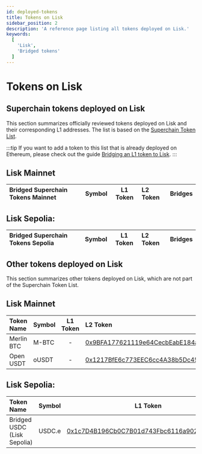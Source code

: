 ```yaml
---
id: deployed-tokens
title: Tokens on Lisk
sidebar_position: 2
description: 'A reference page listing all tokens deployed on Lisk.'
keywords:
  [
    'Lisk',
    'Bridged tokens'
  ]
---
```


# Tokens on Lisk

## Superchain tokens deployed on Lisk

This section summarizes officially reviewed tokens deployed on Lisk and their corresponding L1 addresses.
The list is based on the [Superchain Token List](https://github.com/ethereum-optimism/ethereum-optimism.github.io).

:::tip
If you want to add a token to this list that is already deployed on Ethereum, please check out the guide [Bridging an L1 token to Lisk](/building-on-lisk/add-token-to-lisk/index.md).
:::

## Lisk Mainnet

| Bridged Superchain Tokens Mainnet | Symbol | L1 Token          | L2 Token           | Bridges |
| :--------------------- | :----- |:-----------------: | :----------------- | :------: |

## Lisk Sepolia:
| Bridged Superchain Tokens Sepolia | Symbol | L1 Token          | L2 Token           | Bridges |
| :--------------------- | :----- |:-----------------: | :----------------- | :------: |

## Other tokens deployed on Lisk

This section summarizes other tokens deployed on Lisk, which are not part of the Superchain Token List.

## Lisk Mainnet

| Token Name             | Symbol | L1 Token           | L2 Token           | Bridges  |
| :--------------------- | :----- |:-----------------: | :----------------- | :------: |
| Merlin BTC | M-BTC | - | [0x9BFA177621119e64CecbEabE184ab9993E2ef727](https://blockscout.lisk.com/address/0x9BFA177621119e64CecbEabE184ab9993E2ef727) | [0x33F2EfCcaaFAb04561F815B0059b0B1E9F7DB211](https://blockscout.lisk.com/address/0x33F2EfCcaaFAb04561F815B0059b0B1E9F7DB211) (L2)|
| Open USDT | oUSDT | - | [0x1217BfE6c773EEC6cc4A38b5Dc45B92292B6E189](https://blockscout.lisk.com/address/0x1217BfE6c773EEC6cc4A38b5Dc45B92292B6E189) | - |

## Lisk Sepolia:
| Token Name             | Symbol | L1 Token           | L2 Token           | Bridges  |
| :--------------------- | :----- |:-----------------: | :----------------- | :------: |
| Bridged USDC (Lisk Sepolia) | USDC.e | [0x1c7D4B196Cb0C7B01d743Fbc6116a902379C7238](https://sepolia.etherscan.io/address/0x1c7D4B196Cb0C7B01d743Fbc6116a902379C7238) | [0x0E82fDDAd51cc3ac12b69761C45bBCB9A2Bf3C83](https://sepolia-blockscout.lisk.com/address/0x0E82fDDAd51cc3ac12b69761C45bBCB9A2Bf3C83) | [0x8454EAd8e8B6D63951033F38D61A5F0AC6f40279](https://sepolia.etherscan.io/address/0x8454EAd8e8B6D63951033F38D61A5F0AC6f40279) (L1)<br/> [0x45c01066E6b913D2EF4ad48E3629E66Ae41904b1](https://sepolia-blockscout.lisk.com/address/0x45c01066E6b913D2EF4ad48E3629E66Ae41904b1) (L2)|
